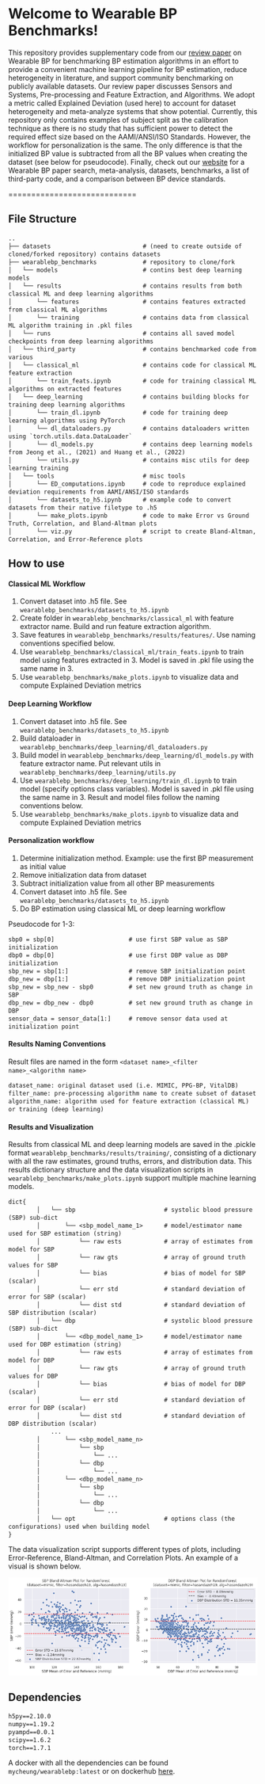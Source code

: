 # Welcome to Wearable BP Benchmarks!

This repository provides supplementary code from our [review paper]() on Wearable BP for benchmarking BP estimation algorithms in an effort to provide a convenient machine learning pipeline for BP estimation, reduce heterogeneity in literature, and support community benchmarking on publicly available datasets.  Our review paper discusses Sensors and Systems, Pre-processing and Feature Extraction, and Algorithms. We adopt a metric called Explained Deviation (used here) to account for dataset heterogeneity and meta-analyze systems that show potential. Currently, this repository only contains examples of subject split as the calibration technique as there is no study that has sufficient power to detect the required effect size based on the AAMI/ANSI/ISO Standards. However, the workflow for personalization is the same. The only difference is that the initialized BP value is subtracted from all the BP values when creating the dataset (see below for pseudocode). Finally, check out our [website](https://wearablebp.github.io) for a Wearable BP paper search, meta-analysis, datasets, benchmarks, a list of third-party code, and a comparison between BP device standards.

============================

## File Structure
    ..
    ├── datasets                          # (need to create outside of cloned/forked repository) contains datasets
    ├── wearablebp_benchmarks             # repository to clone/fork
    │   └── models                        # contins best deep learning models
    │   └── results                       # contains results from both classical ML and deep learning algorithms
    │       └── features                  # contains features extracted from classical ML algorithms
    │       └── training                  # contains data from classical ML algorithm training in .pkl files
    │   └── runs                          # contains all saved model checkpoints from deep learning algorithms
    │   └── third_party                   # contains benchmarked code from various
    │   └── classical_ml                  # contains code for classical ML feature extraction
    │       └── train_feats.ipynb         # code for training classical ML algorithms on extracted features
    │   └── deep_learning                 # contains building blocks for training deep learning algorithms
    │       └── train_dl.ipynb            # code for training deep learning algorithms using PyTorch
    │       └── dl_dataloaders.py         # contains dataloaders written using `torch.utils.data.DataLoader`
    │       └── dl_models.py              # contains deep learning models from Jeong et al., (2021) and Huang et al., (2022)
    │       └── utils.py                  # contains misc utils for deep learning training
    │   └── tools                         # misc tools
    │       └── ED_computations.ipynb     # code to reproduce explained deviation requirements from AAMI/ANSI/ISO standards
    │       └── datasets_to_h5.ipynb      # example code to convert datasets from their native filetype to .h5 
    │       └── make_plots.ipynb          # code to make Error vs Ground Truth, Correlation, and Bland-Altman plots
    │       └── viz.py                    # script to create Bland-Altman, Correlation, and Error-Reference plots

## How to use

#### Classical ML Workflow

1. Convert dataset into .h5 file. See `wearablebp_benchmarks/datasets_to_h5.ipynb`
2. Create folder in `wearablebp_benchmarks/classical_ml` with feature extractor name. Build and run feature extraction algorithm.
3. Save features in `wearablebp_benchmarks/results/features/`. Use naming conventions specified below.
4. Use `wearablebp_benchmarks/classical_ml/train_feats.ipynb` to train model using features extracted in 3. Model is saved in .pkl file using the same name in 3.
5. Use `wearablebp_benchmarks/make_plots.ipynb` to visualize data and compute Explained Deviation metrics

#### Deep Learning Workflow
1. Convert dataset into .h5 file. See `wearablebp_benchmarks/datasets_to_h5.ipynb`
2. Build dataloader in `wearablebp_benchmarks/deep_learning/dl_dataloaders.py`
3. Build model in `wearablebp_benchmarks/deep_learning/dl_models.py` with feature extractor name. Put relevant utils in `wearablebp_benchmarks/deep_learning/utils.py`
4. Use `wearablebp_benchmarks/deep_learning/train_dl.ipynb` to train model (specify options class variables). Model is saved in .pkl file using the same name in 3. Result and model files follow the naming conventions below.
5. Use `wearablebp_benchmarks/make_plots.ipynb` to visualize data and compute Explained Deviation metrics

#### Personalization workflow

1. Determine initialization method. Example: use the first BP measurement as initial value
2. Remove initialization data from dataset
3. Subtract initialization value from all other BP measurements
4. Convert dataset into .h5 file. See `wearablebp_benchmarks/datasets_to_h5.ipynb`
5. Do BP estimation using classical ML or deep learning workflow

Pseudocode for 1-3:
```
sbp0 = sbp[0]                     # use first SBP value as SBP initialization
dbp0 = dbp[0]                     # use first DBP value as DBP initialization
sbp_new = sbp[1:]                 # remove SBP initialization point
dbp_new = dbp[1:]                 # remove DBP initialization point
sbp_new = sbp_new - sbp0          # set new ground truth as change in SBP
dbp_new = dbp_new - dbp0          # set new ground truth as change in DBP
sensor_data = sensor_data[1:]     # remove sensor data used at initialization point
```

#### Results Naming Conventions

Result files are named in the form `<dataset name>_<filter name>_<algorithm name>`

```
dataset_name: original dataset used (i.e. MIMIC, PPG-BP, VitalDB)
filter_name: pre-processing algorithm name to create subset of dataset
algorithm_name: algorithm used for feature extraction (classical ML) or training (deep learning)
```

#### Results and Visualization

Results from classical ML and deep learning models are saved in the .pickle format `wearablebp_benchmarks/results/training/`, consisting of a dictionary with all the raw estimates, ground truths, errors, and distribution data. This results dictionary structure and the data visualization scripts in `wearablebp_benchmarks/make_plots.ipynb` support multiple machine learning models.

    dict{
            │   └── sbp                         # systolic blood pressure (SBP) sub-dict
            │       └── <sbp_model_name_1>      # model/estimator name used for SBP estimation (string)
            │           └── raw ests            # array of estimates from model for SBP
            │           └── raw gts             # array of ground truth values for SBP
            │           └── bias                # bias of model for SBP (scalar)
            │           └── err std             # standard deviation of error for SBP (scalar)
            │           └── dist std            # standard deviation of SBP distribution (scalar)
            │   └── dbp                         # systolic blood pressure (SBP) sub-dict
            │       └── <dbp_model_name_1>      # model/estimator name used for DBP estimation (string)
            │           └── raw ests            # array of estimates from model for DBP
            │           └── raw gts             # array of ground truth values for DBP
            │           └── bias                # bias of model for DBP (scalar)
            │           └── err std             # standard deviation of error for DBP (scalar)
            │           └── dist std            # standard deviation of DBP distribution (scalar)
                ...
            │       └── <sbp_model_name_n>
            │           └── sbp
            │               └── ...
            │           └── dbp
            │               └── ...
            │       └── <dbp_model_name_n>
            │           └── sbp
            │               └── ...
            │           └── dbp
            │               └── ...
            │   └── opt                         # options class (the configurations) used when building model
    }
    
The data visualization script supports different types of plots, including Error-Reference, Bland-Altman, and Correlation Plots. An example of a visual is shown below.

![image](./example_plot.png)

## Dependencies

```
h5py==2.10.0
numpy==1.19.2
pyampd==0.0.1
scipy==1.6.2
torch==1.7.1
```

A docker with all the dependencies can be found `mycheung/wearablebp:latest` or on dockerhub [here](https://hub.docker.com/repository/docker/mycheung/wearablebp/general). 